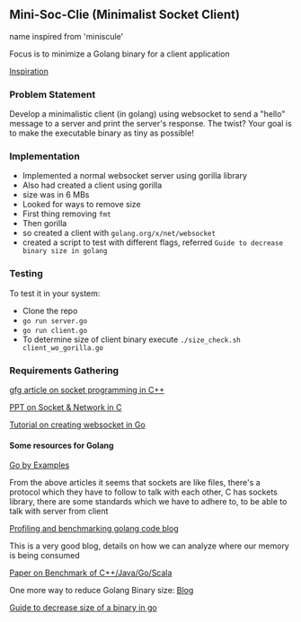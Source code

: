 ##  Mini-Soc-Clie (Minimalist Socket Client)

name inspired from 'miniscule'

Focus is to minimize a Golang binary for a client application

[Inspiration](https://hacktofinale.dyte.io/challenges/golf)

### Problem Statement

Develop a minimalistic client (in golang) using websocket to send a "hello" message to a server and print the server's response. The twist? Your goal is to make the executable binary as tiny as possible!

### Implementation

- Implemented a normal websocket server using gorilla library
- Also had created a client using gorilla 
- size was in 6 MBs
- Looked for ways to remove size
- First thing removing `fmt`
- Then gorilla
- so created a client with `golang.org/x/net/websocket`
- created a script to test with different flags, referred `Guide to decrease binary size in golang`

### Testing

To test it in your system:

- Clone the repo
- `go run server.go`
- `go run client.go`
- To determine size of client binary execute `./size_check.sh client_wo_gorilla.go`


### Requirements Gathering

[gfg article on socket programming in C++](https://www.geeksforgeeks.org/socket-programming-cc/)

[PPT on Socket & Network in C](https://www.csd.uoc.gr/~hy556/material/tutorials/cs556-3rd-tutorial.pdf)

[Tutorial on creating websocket in Go](https://yalantis.com/blog/how-to-build-websockets-in-go/)

#### Some resources for Golang

[Go by Examples](https://gobyexample.com/)

From the above articles it seems that sockets are like files, there's a protocol which they have to
follow to talk with each other, C has sockets library, there are some
standards which we have to adhere to, to be able to talk with server from client

[Profiling and benchmarking golang code blog](https://go.dev/blog/pprof)

This is a very good blog, details on how we can analyze where our memory is being consumed

[Paper on Benchmark of C++/Java/Go/Scala](https://research.google/pubs/pub37122/)

One more way to reduce Golang Binary size:
[Blog](https://gophercoding.com/reduce-go-binary-size/#:~:text=In%20short%2C%20adding%20the%20ldflags,commands%20like%20go%20tool%20nm%20.)


[Guide to decrease size of a binary in go](https://github.com/xaionaro/documentation/blob/master/golang/reduce-binary-size.md)





